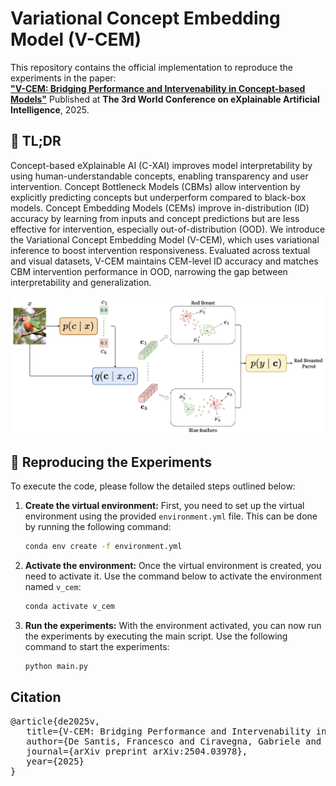 # Variational Concept Embedding Model (V-CEM)

This repository contains the official implementation to reproduce the experiments in the paper:  
[**"V-CEM: Bridging Performance and Intervenability in Concept-based Models"**](https://arxiv.org/abs/2504.03978) 
Published at **The 3rd World Conference on eXplainable Artificial Intelligence**, 2025.

## 📝 TL;DR
Concept-based eXplainable AI (C-XAI) improves model interpretability by using human-understandable concepts, enabling transparency and user intervention. Concept Bottleneck Models (CBMs) allow intervention by explicitly predicting concepts but underperform compared to black-box models. Concept Embedding Models (CEMs) improve in-distribution (ID) accuracy by learning from inputs and concept predictions but are less effective for intervention, especially out-of-distribution (OOD). We introduce the Variational Concept Embedding Model (V-CEM), which uses variational inference to boost intervention responsiveness. Evaluated across textual and visual datasets, V-CEM maintains CEM-level ID accuracy and matches CBM intervention performance in OOD, narrowing the gap between interpretability and generalization.

<img src="assets/v_cem_schema.png" alt="V-CEM architecture" width="600"/>

## 🧪 Reproducing the Experiments

To execute the code, please follow the detailed steps outlined below:

1. **Create the virtual environment:**
   First, you need to set up the virtual environment using the provided `environment.yml` file. This can be done by running the following command:
   ```sh
   conda env create -f environment.yml
   ```

2. **Activate the environment:**
   Once the virtual environment is created, you need to activate it. Use the command below to activate the environment named `v_cem`:
   ```sh
   conda activate v_cem
   ```

3. **Run the experiments:**
   With the environment activated, you can now run the experiments by executing the main script. Use the following command to start the experiments:
   ```sh
   python main.py
   ```

## Citation
<pre>@article{de2025v,
   title={V-CEM: Bridging Performance and Intervenability in Concept-based Models},
   author={De Santis, Francesco and Ciravegna, Gabriele and Bich, Philippe and Giordano, Danilo and Cerquitelli, Tania},
   journal={arXiv preprint arXiv:2504.03978},
   year={2025}
}</pre>


